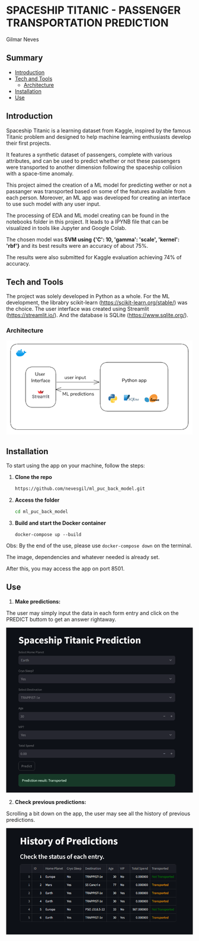 # SPACESHIP TITANIC - PASSENGER TRANSPORTATION PREDICTION
Gilmar Neves

## Summary
- [Introduction](#introduction)
- [Tech and Tools](#techandtools)
    - [Architecture](#architecture)
- [Installation](#installation)
- [Use](#use)


## Introduction

Spaceship Titanic is a learning dataset from Kaggle, inspired by the famous Titanic problem and designed to help machine learning enthusiasts develop their first projects.

It features a synthetic dataset of passengers, complete with various attributes, and can be used to predict whether or not these passengers were transported to another dimension following the spaceship collision with a space-time anomaly.

This project aimed the creation of a ML model for predicting wether or not a passanger was transported based on some of the features available from each person.
Moreover, an ML app was developed for creating an interface to use such model with any user input.

The processing of EDA and ML model creating can be found in the notebooks folder in this project. It leads to a IPYNB file that can be visualized in tools like Jupyter and Google Colab.

The chosen model was
**SVM using {'C': 10, 'gamma': 'scale', 'kernel': 'rbf'}**
and its best results were an accuracy of about 75%.

The results were also submitted for Kaggle evaluation achieving 74% of accuracy.

## Tech and Tools
The project was solely developed in Python as a whole.
For the ML development, the librabry scikit-learn (https://scikit-learn.org/stable/) was the choice.
The user interface was created using Streamlit (https://streamlit.io/).
And the database is SQLite (https://www.sqlite.org/).

### Architecture

![app_arch](/images/app_arch.png)


## Installation
To start using the app on your machine, follow the steps:

1. **Clone the repo**
   ```sh
   https://github.com/nevesgil/ml_puc_back_model.git

2. **Access the folder**
   ```sh
   cd ml_puc_back_model

3. **Build and start the Docker container**
   ```
   docker-compose up --build

Obs: By the end of the use, please use ```docker-compose down``` on the terminal.

The image, dependencies and whatever needed is already set.

After this, you may access the app on port 8501.


## Use

1. **Make predictions:**

The user may simply input the data in each form entry and click on the PREDICT buttom to get an answer rightaway.

![app_form](/images/app_form.png)

2. **Check previous predictions:**

Scrolling a bit down on the app, the user may see all the history of previous predictions.

![app_history](/images/app_history.png)